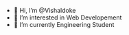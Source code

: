 - 👋 Hi, I’m @Vishaldoke
- 👀 I’m interested in Web Developement
- 🌱 I’m currently Engineering Student
  
